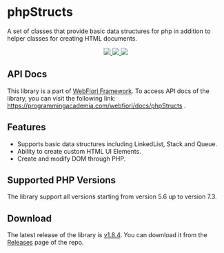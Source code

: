 # phpStructs
A set of classes that provide basic data structures for php in addition to helper classes for creating HTML documents.

<p align="center">
  <a href="https://travis-ci.org/usernane/phpStructs">
    <img src="https://travis-ci.org/usernane/phpStructs.svg?branch=master">
  </a>
  <a href="https://codecov.io/gh/usernane/phpStructs">
    <img src="https://codecov.io/gh/usernane/phpStructs/branch/master/graph/badge.svg" />
  </a>
  <a href="https://paypal.me/IbrahimBinAlshikh">
    <img src="https://img.shields.io/endpoint.svg?url=https%3A%2F%2Fprogrammingacademia.com%2Fwebfiori%2Fapis%2Fshields-get-dontate-badget">
  </a>
</p>

## API Docs
This library is a part of <a href="https://github.com/usernane/webfiori">WebFiori Framework</a>. To access API docs of the library, you can visit the following link: https://programmingacademia.com/webfiori/docs/phpStructs .

## Features
- Supports basic data structures including LinkedList, Stack and Queue.
- Ability to create custom HTML UI Elements.
- Create and modify DOM through PHP.

## Supported PHP Versions
The library support all versions starting from version 5.6 up to version 7.3.

## Download
The latest release of the library is <a href="https://github.com/usernane/phpStructs/releases/tag/v1.8.4">v1.8.4<a>. You can download it from the <a href="https://github.com/usernane/phpStructs/releases">Releases</a> page of the repo.

